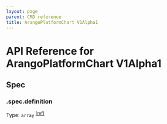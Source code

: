 ```yaml
---
layout: page
parent: CRD reference
title: ArangoPlatformChart V1Alpha1
---
```


# API Reference for ArangoPlatformChart V1Alpha1

## Spec

### .spec.definition

Type: `array` <sup>[\[ref\]](https://github.com/arangodb/kube-arangodb/blob/1.2.49/pkg/apis/platform/v1alpha1/chart_spec.go#L30)</sup>

